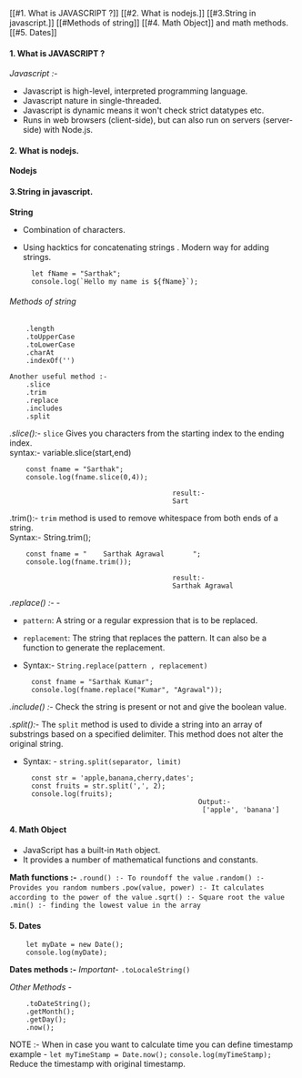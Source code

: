 [[#1. What is JAVASCRIPT ?]]
[[#2. What is nodejs.]]
[[#3.String in javascript.]]
[[#Methods of string]] 
[[#4. Math Object]]  and math methods.
[[#5. Dates]]


#### 1. What is JAVASCRIPT ?
*Javascript :-*

- Javascript is high-level, interpreted programming language.
- Javascript nature in single-threaded.
- Javascript is dynamic means it won't check strict datatypes etc.
- Runs in web browsers (client-side), but can also run on servers (server-side) with Node.js.

#### 2. What is nodejs.

**Nodejs**

#### 3.String in javascript.

**String**
- Combination of characters.
- Using hacktics for concatenating strings . Modern way for adding strings.

		let fName = "Sarthak";
		console.log(`Hello my name is ${fName}`);

###### Methods of string

		.length
		.toUpperCase
		.toLowerCase
		.charAt
		.indexOf('')
		
	Another useful method :-
		.slice
		.trim		
		.replace
		.includes
		.split
		
*.slice():-* `slice` Gives you characters from the starting index to the ending index.    
syntax:- variable.slice(start,end)

		const fname = "Sarthak";
		console.log(fname.slice(0,4));
											
											result:-
											Sart
											
.trim():- `trim` method is used to remove whitespace from both ends of a string.  
Syntax:- String.trim();
	
		const fname = "    Sarthak Agrawal       ";
		console.log(fname.trim());
		
											result:-
											Sarthak Agrawal

*.replace() :-* -
- `pattern`: A string or a regular expression that is to be replaced.
- `replacement`: The string that replaces the pattern. It can also be a function to generate the replacement.
- Syntax:- `String.replace(pattern , replacement)`

		const fname = "Sarthak Kumar";
		console.log(fname.replace("Kumar", "Agrawal"));

*.include() :-*  Check the string is present or not and give the boolean value.


*.split():-* The `split` method is used to divide a string into an array of substrings based on a specified delimiter. This method does not alter the original string.

- Syntax: - `string.split(separator, limit)`

		const str = 'apple,banana,cherry,dates'; 
		const fruits = str.split(',', 2); 
		console.log(fruits); 
												 Output:-
												  ['apple', 'banana']


#### 4. Math Object 
- JavaScript has a built-in `Math` object.
- It provides a number of mathematical functions and constants.

**Math functions :-**
`.round() :- To roundoff the value`
`.random() :- Provides you random numbers`
`.pow(value, power) :- It calculates according to the power of the value`
`.sqrt() :- Square root the value`
`.min() :- finding the lowest value in the array`


#### 5. Dates


		let myDate = new Date();
		console.log(myDate);

**Dates methods :-**
*Important-*
		`.toLocaleString()`

*Other Methods -*

		.toDateString();
		.getMonth();
		.getDay();
		.now();

NOTE :- When in case you want to calculate time you can define timestamp
example - `let myTimeStamp = Date.now();`
		`console.log(myTimeStamp);`
	Reduce the timestamp with original timestamp.